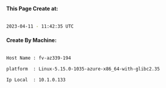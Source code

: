 
   
#### This Page Create at:

```bash

2023-04-11 - 11:42:35 UTC

```

#### Create By Machine:

```bash

Host Name : fv-az339-194

platform  : Linux-5.15.0-1035-azure-x86_64-with-glibc2.35

Ip Local  : 10.1.0.133

```

